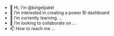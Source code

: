 - 👋 Hi, I’m @kingelpatel
- 👀 I’m interested in creating a power BI dashboard
- 🌱 I’m currently learning ...
- 💞️ I’m looking to collaborate on ...
- 📫 How to reach me ...

<!---
kingelpatel/kingelpatel is a ✨ special ✨ repository because its `README.md` (this file) appears on your GitHub profile.
You can click the Preview link to take a look at your changes.
--->
